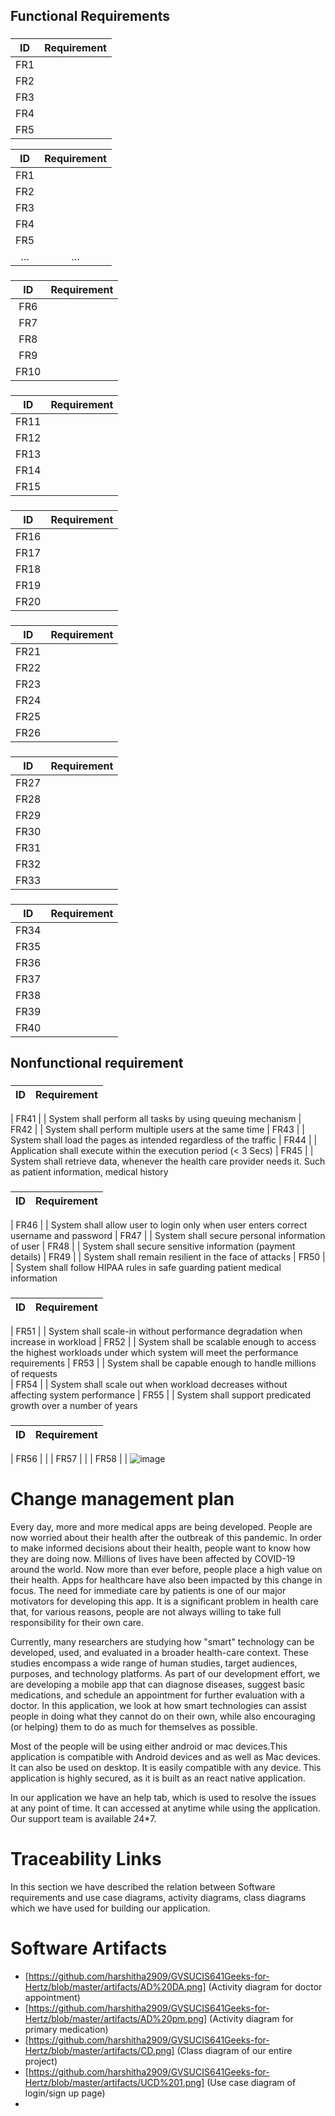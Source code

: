 ## Functional Requirements 
###  <Login Page>

| ID | Requirement | 
| :-------------: | :----------: | 
| FR1 |	<System shall display empty login Dialog> |
| FR2 |	<System shall allow user to fill login details in Dialog box> |
| FR3 | <System shall throw error if Incorrect Credentials provided> |
| FR4 |	<System shall validate Correct Credentials Dialog> |
| FR5 |	<System shall allow user to Click on login after providing details> |
  
| ID | Requirement |
| :-------------: | :----------: |
| FR1 | <System shall display empty login Dialog> |
| FR2 | <System shall allow user to fill login details in Dialog box> |
| FR3 | <System shall throw error if Incorrect Credentials provided> |
| FR4 |	<System shall validate Correct Credentials Dialog> |
| FR5 |	<System shall allow user to Click on login after providing details> |
| … | … | … |

  
  

###  <Signup Page>

| ID | Requirement | 
| :-------------: | :----------: | 
| FR6 |	                        | System shall display Empty Signup Dialog
| FR7 |	                        | System shall display filled Signup Dialog
| FR8 |	                        | System shall validate Password and confirm password 
| FR9 |	           	           | System shall validate Password and confirm password not matching
| FR10 |	           | System shall allow user to Click on Signup option after providing details
  
  

###  <Patient Info Page>

| ID | Requirement | 
| :-------------: | :----------: | 
| FR11 |	           | System shall display empty patient Info Dialog
| FR12 |	           | System shall allow user to fill patient info dialog
| FR13 |	           | System shall allow user to Select appropriate options like (Sex)
| FR14 |	           | System shall allow user to select skip option (if all details are correct)
| FR15 |	           | System shall validate blood group option as per policy, provided by user as input
  
  

###  <Primary medication Page>

| ID | Requirement | 
| :-------------: | :----------: |
| FR16 |	           | System shall display empty dialog 
| FR17 |	           | System shall allow user to enter symptoms 
| FR18 |	           | System shall allow user to enter disease name
| FR19 |	           | System shall allow user to Provide either Symptoms or disease 
| FR20 |	           | System shall display for medication results when user clicks on search
  


###  <Consultation Page>

| ID | Requirement | 
| :-------------: | :----------: |
| FR21 |	           | System shall allow user to Select New option
| FR22 |	           | System shall allow user to Select old option
| FR23 |	           | System shall Redirect to appropriate page based on option selected
| FR24 |	           | System shall allow user to Enter Doctor name
| FR25 |	           | System shall allow user to Enter specialization
| FR26 |	           | System shall allow user to Provid either Doctor name or specialization
  
  

###  <Scheduling appointment>

| ID | Requirement | 
| :-------------: | :----------: |
| FR27 |	           | System shall allow user to Select Yes option
| FR28 |	           | System shall allow user to Select No option
| FR29 |	           | System shall redirect to appropriate page based on option selected
| FR30 |	           | System shall allow user to Enter date 
| FR31 |	           | System shall allow user to Enter time
| FR32 |	           | System shall Display date dialog box
| FR33 |	           | System shall allow to Book appointment
  


###  <Payment Page>

| ID | Requirement | 
| :-------------: | :----------: |
| FR34 |	           | System shall display Empty payment dialog page
| FR35 |	           | System shall display Filled payment dialog page after the user inputs details
| FR36 |	           | System shall Validate all details
| FR37 |	           | System shall Validate card details
| FR38 |	           | System shall Display successful payment page
| FR39 |	           | System shall Display failure payment page
| FR40 |	           | System shall allow user to click on submit option



## Nonfunctional requirement

###  <Performance>

| ID | Requirement | 
| :-------------: | :----------: | 

| FR41 |	| System shall perform all tasks by using queuing mechanism
| FR42 |	| System shall perform multiple users at the same time
| FR43 |	| System shall load the pages as intended regardless of the traffic
| FR44 |	| Application shall execute within the execution period (< 3 Secs)
| FR45 |	| System shall retrieve data, whenever the health care provider needs it. Such as patient information, medical history 

###  <Security>

| ID | Requirement | 
| :-------------: | :----------: | 

| FR46 |	| System shall allow user to login only when user enters correct username and password
| FR47 |	| System shall secure personal information of user
| FR48 |	| System shall secure sensitive information (payment details)
| FR49 |	| System shall remain resilient in the face of attacks
| FR50 |	| System shall follow HIPAA rules in safe guarding patient medical information

###  <Scalability>

| ID | Requirement | 
| :-------------: | :----------: | 

| FR51 |	| System shall scale-in without performance degradation when increase in workload
| FR52 |	| System shall be scalable enough to access the highest workloads under which system will meet the performance requirements 
| FR53 |	| System shall be capable enough to handle millions of requests  
| FR54 |	| System shall scale out when workload decreases without affecting system performance
| FR55 |	| System shall support predicated growth over a number of years





###  <Resilience>

| ID | Requirement | 
| :-------------: | :----------: | 

| FR56 |	| 
| FR57 |	|
| FR58 |	|
![image](https://user-images.githubusercontent.com/105883147/206884766-a5893928-a2f2-4dba-b5dd-c9249f1d677e.png)


# Change management plan
Every day, more and more medical apps are being developed. People are now worried about their health after the outbreak of this pandemic. In order to make informed decisions about their health, people want to know how they are doing now. Millions of lives have been affected by COVID-19 around the world. Now more than ever before, people place a high value on their health. Apps for healthcare have also been impacted by this change in focus. The need for immediate care by patients is one of our major motivators for developing this app. It is a significant problem in health care that, for various reasons, people are not always willing to take full responsibility for their own care.

Currently, many researchers are studying how "smart" technology can be developed, used, and evaluated in a broader health-care context. These studies encompass a wide range of human studies, target audiences, purposes, and technology platforms. As part of our development effort, we are developing a mobile app that can diagnose diseases, suggest basic medications, and schedule an appointment for further evaluation with a doctor. In this application, we look at how smart technologies can assist people in doing what they cannot do on their own, while also encouraging (or helping) them to do as much for themselves as possible.

Most of the people will be using either android or mac devices.This application is compatible with Android devices and as well as Mac devices. It can also be used on desktop. It is easily compatible with any device. This application is highly secured, as it is built as an react native application.

In our application we have an help tab, which is used to resolve the issues at any point of time. It can accessed at anytime while using the application. Our support team is available 24*7.

# Traceability Links
In this section we have described the relation between Software requirements and use case diagrams, activity diagrams, class diagrams which we have used for building our application.

# Software Artifacts
* [https://github.com/harshitha2909/GVSUCIS641Geeks-for-Hertz/blob/master/artifacts/AD%20DA.png] (Activity diagram for doctor appointment)
* [https://github.com/harshitha2909/GVSUCIS641Geeks-for-Hertz/blob/master/artifacts/AD%20pm.png] (Activity diagram for primary medication)
* [https://github.com/harshitha2909/GVSUCIS641Geeks-for-Hertz/blob/master/artifacts/CD.png] (Class diagram of our entire project)
* [https://github.com/harshitha2909/GVSUCIS641Geeks-for-Hertz/blob/master/artifacts/UCD%201.png] (Use case diagram of login/sign up page)
* 
